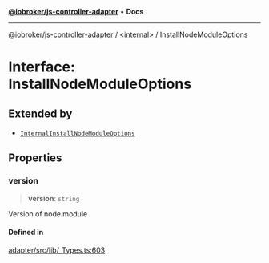 [**@iobroker/js-controller-adapter**](../../README.md) • **Docs**

***

[@iobroker/js-controller-adapter](../../globals.md) / [\<internal\>](../README.md) / InstallNodeModuleOptions

# Interface: InstallNodeModuleOptions

## Extended by

- [`InternalInstallNodeModuleOptions`](InternalInstallNodeModuleOptions.md)

## Properties

### version

> **version**: `string`

Version of node module

#### Defined in

[adapter/src/lib/\_Types.ts:603](https://github.com/ioBroker/ioBroker.js-controller/blob/8896efebaa940f64d52c1c649e1e7f7a5500873b/packages/adapter/src/lib/_Types.ts#L603)
